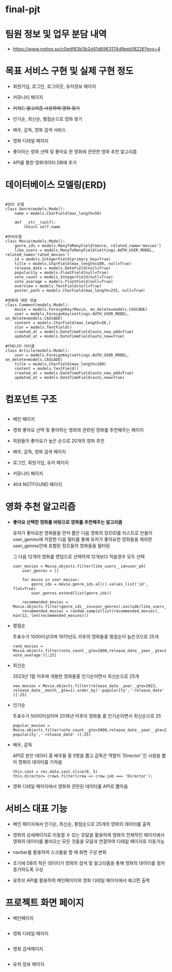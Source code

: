 # final-pjt

# 팀원 정보 및 업무 분담 내역

- https://www.notion.so/c0edf83b3b2d41d6963174d9eeb18226?pvs=4

# 목표 서비스 구현 및 실제 구현 정도

- 회원가입, 로그인, 로그아웃, 유저정보 페이지

- 커뮤니티 페이지

- ~~키워드 알고리즘 사용하여 영화 찾기~~

- 인기순, 최신순, 평점순으로 영화 찾기

- 배우, 감독, 영화 검색 서비스

- 영화 디테일 페이지

- 좋아하는 영화 선택 및 좋아요 한 영화에 관련한 영화 추천 알고리즘

- API를 통한 영화데이터 DB에 추가

# 데이터베이스 모델링(ERD)

<img src="./image/ERD.PNG" alt="">

```
#장르 모델 
class Genre(models.Model):
    name = models.CharField(max_length=50)

    def __str__(self):
        return self.name

#무비모델
class Movie(models.Model):
    genre_ids = models.ManyToManyField(Genre, related_name='movies')
    like_users = models.ManyToManyField(settings.AUTH_USER_MODEL, related_name='rated_movies')
    id = models.IntegerField(primary_key=True)
    title = models.CharField(max_length=100, null=True)
    release_date = models.DateField(null=True)
    popularity = models.FloatField(null=True)
    vote_count = models.IntegerField(null=True)
    vote_average = models.FloatField(null=True)
    overview = models.TextField(null=True)
    poster_path = models.CharField(max_length=255, null=True)

#영화에 대한 댓글
class Comment(models.Model):
    movie = models.ForeignKey(Movie, on_delete=models.CASCADE)
    user = models.ForeignKey(settings.AUTH_USER_MODEL, on_delete=models.CASCADE)
    content = models.CharField(max_length=50,)
    star = models.TextField()
    created_at = models.DateTimeField(auto_now_add=True)
    updated_at = models.DateTimeField(auto_now=True)

#커뮤니티 아티클
class Article(models.Model):
    user = models.ForeignKey(settings.AUTH_USER_MODEL, on_delete=models.CASCADE)
    title = models.CharField(max_length=100)
    content = models.TextField()
    created_at = models.DateTimeField(auto_now_add=True)
    updated_at = models.DateTimeField(auto_now=True)
```

# 컴포넌트 구조

<img src="./image/component.PNG" alt="">

- 메인 페이지

- 영화 좋아요 선택 및 좋아하는 영화와 관련된 영화를 추천해주는 페이지

- 회원들이 좋아요가 높은 순으로 20개의 영화 추천

- 배우, 감독, 영화 검색 페이지

- 로그인, 회원가입, 유저 페이지

- 커뮤니티 페이지

- 404 NOTFOUND  페이지

# 영화 추천 알고리즘

- **좋아요 선택한 영화를 바탕으로 영화를 추천해주는 알고리즘**
  
  유저가 좋아요한 영화들을 먼저 뽑은 다음 영화의 장르ID를 리스트로 만들어 user_genres에 저장한 다음 필터를 통해 유저가 좋아요한 영화들을 제외한 user_genres안에 포함된 장르들의 영화들을 필터링
  
  그 다음 12개의 영화를 랜덤으로 선택하여 12개보다 적을경우 모두 선택
  
  ```
  user_movies = Movie.objects.filter(like_users__id=user_pk)  
      user_genres = []
  
      for movie in user_movies:
          genre_ids = movie.genre_ids.all().values_list('id', flat=True)  
          user_genres.extend(list(genre_ids))  
  
      recommended_movies = Movie.objects.filter(genre_ids__in=user_genres).exclude(like_users__id=user_pk).distinct()
      recommended_movies = random.sample(list(recommended_movies), min(12, len(recommended_movies)))
  ```

- 평점순
  
  투표수가 1000이상이며 1970년도 이후의 영화들중 평점순이 높은것으로 25개
  
  ```
  rank_movies = Movie.objects.filter(vote_count__gte=1000,release_date__year__gte=1970).order_by('-vote_average')[:25]
  ```

- 최신순
  
  2023년 1월 이후에 개봉한 영화들중 인기순이면서 최신순으로 25개 
  
  ```
  new_movies = Movie.objects.filter(release_date__year__gte=2023, release_date__month__gte=1).order_by('-popularity','-release_date' )[:25]
  ```

- 인기순
  
  투표수가 5000이상이며 2018년 이후의 영화들 중 인기순이면서 최신순으로 25
  
  ```
  popular_movies = Movie.objects.filter(vote_count__gte=5000,release_date__year__gte=2018).order_by('-popularity','-release_date' )[:25]
  ```

- 배우, 감독
  
  API로 받은 데이터 중 배우들 중 5명을 뽑고 감독은 역할이 'Director' 인 사람을 뽑아 영화의 데이터를 가져옴
  
  ```
  this.cast = res.data.cast.slice(0, 5)
  this.director= crews.filter(crew => crew.job === 'Director');
  ```

- 영화 디테일 페이지에서 영화와 관련된 데이터를 API로 뽑아옴

# 서비스 대표 기능

- 메인 페이지에서 인기순, 최신순, 평점순으로 25개의 영화의 데이터를 출력

- 영화의 상세페이지로 이동할 수 있는 모달을 활용하여 영화의 전체적인 페이지에서 영화의 데이터를 불러오는 모든 것들을 모달과 연결하여 디테일 페이지로 이동가능

- navbar를 활용하여 스크롤을 할 때 화면 구성 변화

- 초기에  DB의 적은 데이터가 영화의 검색 및 알고리즘을 통해 영화의 데이터를 점차 증가하도록 구성 

- 유투브 API를 활용하여 메인페이지와 영화 디테일 페이지에서 예고편 출력

# 프로젝트 화면 페이지

- 메인페이지
  
  <img src="./image/main.jpg" alt="">

- 영화 디테일 페이지
  
  <img src="./image/detail.jpg" alt="">

- 영화 검색페이지
  
  <img src="./image/search.jpg" alt="">

- 유저 정보 페이지
  
  <img src="./image/user.jpg" alt="">
